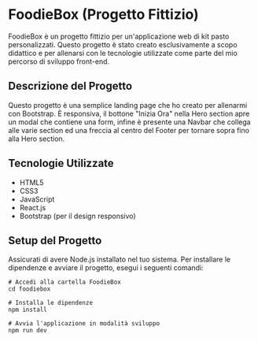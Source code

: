 # FoodieBox (Progetto Fittizio)

FoodieBox è un progetto fittizio per un'applicazione web di kit pasto personalizzati. Questo progetto è stato creato esclusivamente a scopo didattico e per allenarsi con le tecnologie utilizzate come parte del mio percorso di sviluppo front-end.

## Descrizione del Progetto

Questo progetto è una semplice landing page che ho creato per allenarmi con Bootstrap. È responsiva, il bottone "Inizia Ora" nella Hero section apre un modal che contiene una form, infine è presente una Navbar che collega alle varie section ed una freccia al centro del Footer per tornare sopra fino alla Hero section.

## Tecnologie Utilizzate

- HTML5
- CSS3
- JavaScript
- React.js
- Bootstrap (per il design responsivo)

## Setup del Progetto

Assicurati di avere Node.js installato nel tuo sistema. Per installare le dipendenze e avviare il progetto, esegui i seguenti comandi:

```shell
# Accedi alla cartella FoodieBox
cd foodiebox

# Installa le dipendenze
npm install

# Avvia l'applicazione in modalità sviluppo
npm run dev
